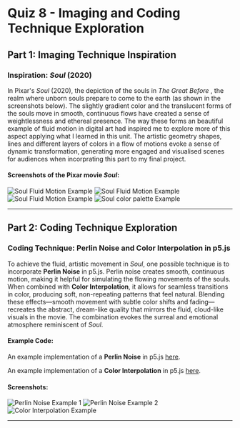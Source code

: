 # Quiz 8 - Imaging and Coding Technique Exploration

## Part 1: Imaging Technique Inspiration

### Inspiration: *Soul* (2020)

In Pixar's *Soul* (2020), the depiction of the souls in *The Great Before* , the realm where unborn souls prepare to come to the earth (as shown in the screenshots below). The slightly gradient color and the translucent forms of the souls move in smooth, continuous flows have created a sense of weightlessness and ethereal presence. The way these forms an beautiful example of fluid motion in digital art had inspired me to explore more of this aspect applying what I learned in this unit. The artistic geometry shapes, lines and different layers of colors in a flow of motions evoke a sense of dynamic transformation, generating more engaged and visualised scenes for audiences when incorprating this part to my final project.

#### Screenshots of the Pixar movie *Soul*:
![Soul Fluid Motion Example](https://variety.com/wp-content/uploads/2020/12/Soul.jpg?w=1000&h=563&crop=1)
![Soul Fluid Motion Example](https://i.pinimg.com/736x/e2/c9/08/e2c908e7412bc9ba22ba7ea8e3f3bf2a.jpg)
![Soul Fluid Motion Example](https://i.pinimg.com/564x/1c/3f/0a/1c3f0aa099314ff489ceca3d5cf61e37.jpg)
![Soul color palette Example](https://www.rotoscopers.com/wp-content/uploads/2020/12/The-world-of-Soul-1024x425.png)

---

## Part 2: Coding Technique Exploration

### Coding Technique: Perlin Noise and Color Interpolation in p5.js

To achieve the fluid, artistic movement in *Soul*, one possible technique is to incorporate **Perlin Noise** in p5.js. Perlin noise creates smooth, continuous motion, making it helpful for simulating the flowing movements of the souls. When combined with **Color Interpolation**, it allows for seamless transitions in color, producing soft, non-repeating patterns that feel natural. Blending these effects—smooth movement with subtle color shifts and fading—recreates the abstract, dream-like quality that mirrors the fluid, cloud-like visuals in the movie. The combination evokes the surreal and emotional atmosphere reminiscent of *Soul*.

#### Example Code:  
An example implementation of a **Perlin Noise** in p5.js [here](https://p5js.org/examples/repetition-noise/).

An example implementation of a **Color Interpolation** in p5.js [here](https://p5js.org/examples/repetition-color-interpolation/).

#### Screenshots:
![Perlin Noise Example 1](https://varun.ca/static/630f65e4ae7e4b88ba3593b6a9337da4/chromatic-noise.gif)
![Perlin Noise Example 2](https://www.ronja-tutorials.com/assets/images/posts/026/heightLines.png)
![Color Interpolation Example](https://i.sstatic.net/Vmyoh.png)

---

